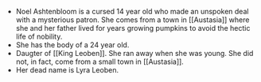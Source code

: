 - Noel Ashtenbloom is a cursed 14 year old who made an unspoken deal with a mysterious patron. She comes from a town in [[Austasia]] where she and her father lived for years growing pumpkins to avoid the hectic life of nobility.
- She has the body of a 24 year old.
- Daugter of [[King Leoben]]. She ran away when she was young. She did not, in fact, come from a small town in [[Austasia]].
- Her dead name is Lyra Leoben.